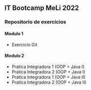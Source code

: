 ## IT Bootcamp MeLi 2022

### Repositorio de exercicios

#### Modulo 1
- Exercicio Git

#### Modulo 2
- Pratica Integradora 1 (OOP + Java I)
- Pratica Integradora 2 (OOP + Java I)
- Pratica Integradora 1 (OOP + Java II)
- Pratica Integradora 2 (OOP + Java II)
